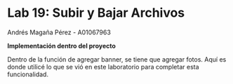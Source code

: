 # Lab 19: Subir y Bajar Archivos
Andrés Magaña Pérez - A01067963

**Implementación dentro del proyecto**

Dentro de la función de agregar banner, se tiene que agregar fotos. Aquí es donde
utilicé lo que se vió en este laboratorio para completar esta funcionalidad.